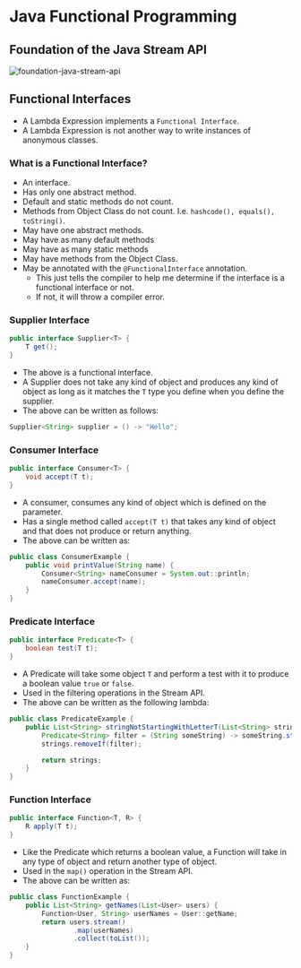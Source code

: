 # Java Functional Programming

## Foundation of the Java Stream API

![foundation-java-stream-api](https://user-images.githubusercontent.com/29547780/104248248-0e18cf80-5461-11eb-8cd1-0195f33b21d1.png)


## Functional Interfaces

* A Lambda Expression implements a `Functional Interface`.
* A Lambda Expression is not another way to write instances of anonymous classes.

### What is a Functional Interface?

* An interface.
* Has only one abstract method.
* Default and static methods do not count.
* Methods from Object Class do not count. I.e. `hashcode(), equals(), toString()`.
* May have one abstract methods.
* May have as many default methods
* May have as many static methods 
* May have methods from the Object Class.
* May be annotated with the `@FunctionalInterface` annotation.
    * This just tells the compiler to help me determine if the interface is a functional interface or not.
    * If not, it will throw a compiler error.
    
### Supplier Interface
```java
public interface Supplier<T> {
    T get();
}
```

* The above is a functional interface.
* A Supplier does not take any kind of object and produces any kind of object as long as it matches the `T` type you define when you define the supplier.
* The above can be written as follows:

```java
Supplier<String> supplier = () -> "Hello";
```


### Consumer Interface

```java
public interface Consumer<T> {
    void accept(T t);
}
```

* A consumer, consumes any kind of object which is defined on the parameter.
* Has a single method called `accept(T t)` that takes any kind of object and that does not produce or return anything.
* The above can be written as:

```java
public class ConsumerExample {
    public void printValue(String name) {
        Consumer<String> nameConsumer = System.out::println;
        nameConsumer.accept(name);
    }
}
```


### Predicate Interface

```java
public interface Predicate<T> {
    boolean test(T t);
}
```

* A Predicate will take some object `T` and perform a test with it to produce a boolean value `true` or `false`.
* Used in the filtering operations in the Stream API.
* The above can be written as the following lambda:

```java
public class PredicateExample {
    public List<String> stringNotStartingWithLetterT(List<String> strings) {
        Predicate<String> filter = (String someString) -> someString.startsWith("t");
        strings.removeIf(filter);

        return strings;
    }
}
```

### Function Interface
```java
public interface Function<T, R> {
    R apply(T t);
}
```

* Like the Predicate which returns a boolean value, a Function will take in any type of object and return another type of object.
* Used in the `map()` operation in the Stream API.
* The above can be written as: 

```java
public class FunctionExample {
    public List<String> getNames(List<User> users) {
        Function<User, String> userNames = User::getName;
        return users.stream()
                .map(userNames)
                .collect(toList());
    }
}
```